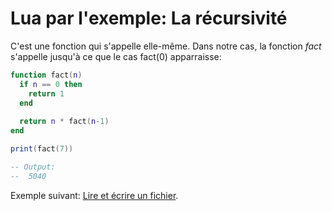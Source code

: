 # Lua par l'exemple: La récursivité

C'est une fonction qui s'appelle elle-même. Dans notre cas, la fonction *fact* s'appelle jusqu'à ce que le cas fact(0) apparraisse:

```lua
function fact(n)
  if n == 0 then
    return 1
  end
  
  return n * fact(n-1)
end

print(fact(7))

-- Output:
--  5040
```

Exemple suivant: [Lire et écrire un fichier](lecture_ecriture.md).
